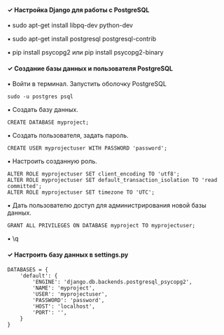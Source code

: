 #### ✓ Настройка Django для работы с PostgreSQL

▪ sudo apt-get install libpq-dev python-dev

▪ sudo apt-get install postgresql postgresql-contrib

▪ pip install psycopg2 или pip install psycopg2-binary

#### ✓ Создание базы данных и пользователя PostgreSQL

▪ Войти в терминал. Запустить оболочку PostgreSQL

    sudo -u postgres psql

▪ Создать базу данных.

    CREATE DATABASE myproject;
    
▪ Создать пользователя, задать пароль.
       
    CREATE USER myprojectuser WITH PASSWORD 'password';     

▪ Настроить созданную роль.
    
    ALTER ROLE myprojectuser SET client_encoding TO 'utf8';
    ALTER ROLE myprojectuser SET default_transaction_isolation TO 'read committed';
    ALTER ROLE myprojectuser SET timezone TO 'UTC';
    

▪ Дать пользователю доступ для администрирования новой базы данных.

    GRANT ALL PRIVILEGES ON DATABASE myproject TO myprojectuser;

▪ \q

#### ✓ Настроить базу данных  в settings.py

    DATABASES = {
        'default': {
            'ENGINE': 'django.db.backends.postgresql_psycopg2',
            'NAME': 'myproject',
            'USER': 'myprojectuser',
            'PASSWORD': 'password',
            'HOST': 'localhost',
            'PORT': '',
        }
    }